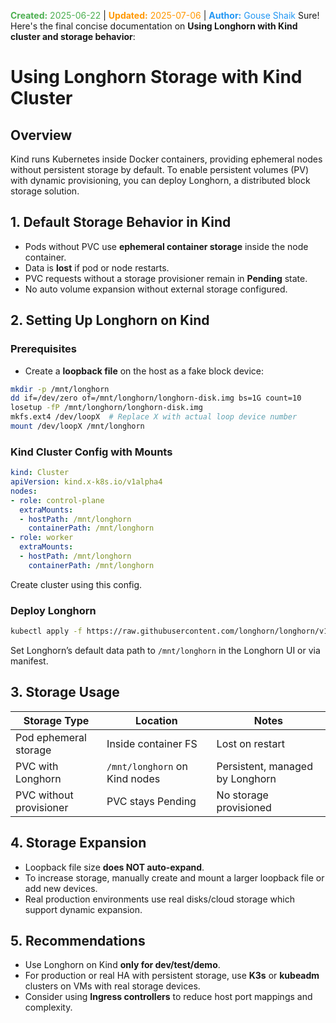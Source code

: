 <span style="color:#4caf50;"><b>Created:</b> 2025-06-22</span> | <span style="color:#ff9800;"><b>Updated:</b> 2025-07-06</span> | <span style="color:#2196f3;"><b>Author:</b> Gouse Shaik</span>
Sure! Here's the final concise documentation on **Using Longhorn with Kind cluster and storage behavior**:
# Using Longhorn Storage with Kind Cluster

## Overview
Kind runs Kubernetes inside Docker containers, providing ephemeral nodes without persistent storage by default. To enable persistent volumes (PV) with dynamic provisioning, you can deploy Longhorn, a distributed block storage solution.

## 1. Default Storage Behavior in Kind
- Pods without PVC use **ephemeral container storage** inside the node container.
- Data is **lost** if pod or node restarts.
- PVC requests without a storage provisioner remain in **Pending** state.
- No auto volume expansion without external storage configured.

## 2. Setting Up Longhorn on Kind
### Prerequisites
- Create a **loopback file** on the host as a fake block device:

```bash
mkdir -p /mnt/longhorn
dd if=/dev/zero of=/mnt/longhorn/longhorn-disk.img bs=1G count=10
losetup -fP /mnt/longhorn/longhorn-disk.img
mkfs.ext4 /dev/loopX  # Replace X with actual loop device number
mount /dev/loopX /mnt/longhorn
```

### Kind Cluster Config with Mounts

```yaml
kind: Cluster
apiVersion: kind.x-k8s.io/v1alpha4
nodes:
- role: control-plane
  extraMounts:
  - hostPath: /mnt/longhorn
    containerPath: /mnt/longhorn
- role: worker
  extraMounts:
  - hostPath: /mnt/longhorn
    containerPath: /mnt/longhorn
```
Create cluster using this config.

### Deploy Longhorn
```bash
kubectl apply -f https://raw.githubusercontent.com/longhorn/longhorn/v1.6.1/deploy/longhorn.yaml
```
Set Longhorn’s default data path to `/mnt/longhorn` in the Longhorn UI or via manifest.
## 3. Storage Usage

|Storage Type|Location|Notes|
|---|---|---|
|Pod ephemeral storage|Inside container FS|Lost on restart|
|PVC with Longhorn|`/mnt/longhorn` on Kind nodes|Persistent, managed by Longhorn|
|PVC without provisioner|PVC stays Pending|No storage provisioned|
## 4. Storage Expansion
- Loopback file size **does NOT auto-expand**.
- To increase storage, manually create and mount a larger loopback file or add new devices.
- Real production environments use real disks/cloud storage which support dynamic expansion.

## 5. Recommendations
- Use Longhorn on Kind **only for dev/test/demo**.
- For production or real HA with persistent storage, use **K3s** or **kubeadm** clusters on VMs with real storage devices.
- Consider using **Ingress controllers** to reduce host port mappings and complexity.
